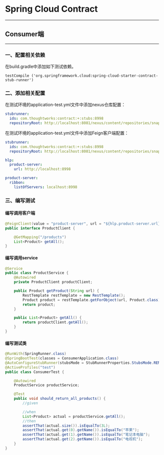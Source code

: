 # Spring Cloud Contract

---

## Consumer端

---

### 一、配置相关依赖
在build.gradle中添加如下测试依赖。
```
testCompile ('org.springframework.cloud:spring-cloud-starter-contract-stub-runner')
```
### 二、添加相关配置
在测试环境的application-test.yml文件中添加nexus仓库配置：
```yaml
stubrunner:
  ids: com.thoughtworks:contract:+:stubs:8998
  repositoryRoot: http://localhost:8081/nexus/content/repositories/snapshots/
```
在测试环境的application-test.yml文件中添加Feign客户端配置：
```yaml
stubrunner:
  ids: com.thoughtworks:contract:+:stubs:8998
  repositoryRoot: http://localhost:8081/nexus/content/repositories/snapshots/

hlp:
  product-server:
    url: http://localhost:8998

product-server:
  ribbon:
    listOfServers: localhost:8998

```


### 三、编写测试
#### 编写调用客户端
```java
@FeignClient(value = "product-server", url = "${hlp.product-server.url}")
public interface ProductClient {

    @GetMapping("/products")
    List<Product> getAll();
}
```
#### 编写调用service
```java
@Service
public class ProductService {
    @Autowired
    private ProductClient productClient;

    public Product getProduct(String url) {
        RestTemplate restTemplate = new RestTemplate();
        Product product = restTemplate.getForObject(url, Product.class);
        return product;
    }

    public List<Product> getAll() {
        return productClient.getAll();
    }
}
```
#### 编写测试类

```java
@RunWith(SpringRunner.class)
@SpringBootTest(classes = ConsumerApplication.class)
@AutoConfigureStubRunner(stubsMode = StubRunnerProperties.StubsMode.REMOTE)
@ActiveProfiles("test")
public class ConsumerTest {

    @Autowired
    ProductService productService;

    @Test
    public void should_return_all_products() {
        //given

        //when
        List<Product> actual = productService.getAll();
        //then
        assertThat(actual.size()).isEqualTo(3L);
        assertThat(actual.get(0).getName()).isEqualTo("苹果");
        assertThat(actual.get(1).getName()).isEqualTo("笔记本电脑");
        assertThat(actual.get(2).getName()).isEqualTo("电视机");
    }
}
```
